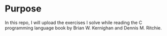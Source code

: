 # Purpose
In this repo, I will upload the exercises I solve while reading the C programming language book by Brian W. Kernighan and Dennis M. Ritchie.
